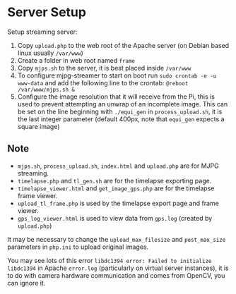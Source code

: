Server Setup
============

Setup streaming server:

1.	Copy ```upload.php``` to the web root of the Apache server (on Debian based linux usually ```/var/www```)
2.	Create a folder in web root named ```frame```
3.	Copy ```mjps.sh``` to the server, it is best placed inside ```/var/www```
4.	To configure mjpg-streamer to start on boot run ```sudo crontab -e -u www-data``` and add the following line to the crontab: ```@reboot /var/www/mjps.sh &```
5.	Configure the image resolution that it will receive from the Pi, this is used to prevent attempting an unwrap of an incomplete image. This can be set on the line beginning with ```./equi_gen``` in ```process_upload.sh```, it is the last integer parameter (default 400px, note that ```equi_gen``` expects a square image)

Note
----

-	```mjps.sh```, ```process_upload.sh```, ```index.html``` and ```upload.php``` are for MJPG streaming.
-	```timelapse.php``` and ```tl_gen.sh``` are for the timelapse exporting page.
-	```timelapse_viewer.html``` and ```get_image_gps.php``` are for the timelapse frame viewer.
-	```upload_tl_frame.php``` is used by the timelapse export page and frame viewer.
-	```gps_log_viewer.html``` is used to view data from ```gps.log``` (created by ```upload.php```)

It may be necessary to change the ```upload_max_filesize``` and ```post_max_size``` parameters in ```php.ini``` to upload original images.

You may see lots of this error ```libdc1394 error: Failed to initialize libdc1394``` in Apache ```error.log``` (particularly on virtual server instances), it is to do with camera hardware communication and comes from OpenCV, you can ignore it.
